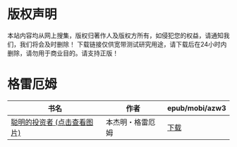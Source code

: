 # 版权声明

本站内容均从网上搜集，版权归著作人及版权方所有，如侵犯您的权益，请通知我们，我们将会及时删除！ 下载链接仅供宽带测试研究用途，请下载后在24小时内删除，请勿用于商业目的。请支持正版！

# 格雷厄姆

| 书名 | 作者 | epub/mobi/azw3 |
| --- | --- | --- |
| [聪明的投资者 (点击查看图片)](https://www.dushupai.com/attachment/2024/06/03/51f15fa6532ceab7.jpg) | 本杰明・格雷厄姆 | [下载](https://url89.ctfile.com/f/31084289-1357016575-efb66d?p=8866) |
